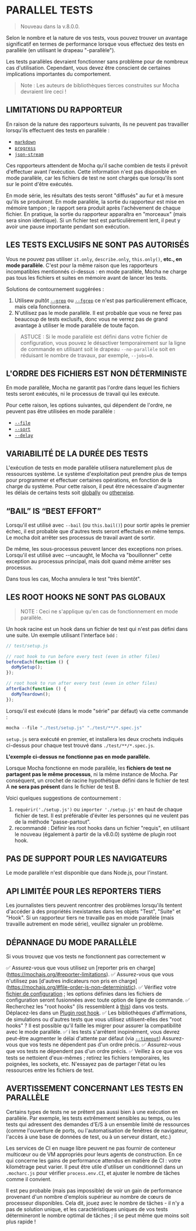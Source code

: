 # PARALLEL TESTS

>Nouveau dans la v.8.0.0.

Selon le nombre et la nature de vos tests, vous pouvez trouver un avantage significatif en termes de performance lorsque vous effectuez des tests en parallèle (en utilisant le drapeau "-parallèle").

Les tests parallèles devraient fonctionner sans problème pour de nombreux cas d'utilisation. Cependant, vous devez être conscient de certaines implications importantes du comportement.

>Note : Les auteurs de bibliothèques tierces construites sur Mocha devraient lire ceci !

## LIMITATIONS DU RAPPORTEUR

En raison de la nature des rapporteurs suivants, ils ne peuvent pas travailler lorsqu'ils effectuent des tests en parallèle :

 - [`markdown`](https://mochajs.org/#markdown) 
 - [`progress`](https://mochajs.org/#progress) 
 - [`json-stream`](https://mochajs.org/#json-stream)

Ces rqpporteurs attendent de Mocha qu'il sache combien de tests il prévoit d'effectuer avant l'exécution. Cette information n'est pas disponible en mode parallèle, car les fichiers de test ne sont chargés que lorsqu'ils sont sur le point d'être exécutés.

En mode série, les résultats des tests seront "diffusés" au fur et à mesure qu'ils se produiront. En mode parallèle, la sortie du rapporteur est mise en mémoire tampon ; le rapport sera produit après l'achèvement de chaque fichier. En pratique, la sortie du rapporteur apparaîtra en "morceaux" (mais sera sinon identique). Si un fichier test est particulièrement lent, il peut y avoir une pause importante pendant son exécution.

## LES TESTS EXCLUSIFS NE SONT PAS AUTORISÉS
Vous ne pouvez pas utiliser `it.only`, `describe.only`, `this.only()`, **etc., en mode parallèle**. C'est pour la même raison que les rapporteurs incompatibles mentionnés ci-dessus : en mode parallèle, Mocha ne charge pas tous les fichiers et suites en mémoire avant de lancer les tests.

Solutions de contournement suggérées :

1. Utilisew pultôt [`--grep`](https://mochajs.org/#-grep-regexp-g-regexp) ou [`--fgrep`](http://localhost:8080/#-fgrep-string-f-string) ce n'est pas particulièrement efficace, mais cela fonctionnera.
2. N'utilisez pas le mode parallèle. Il est probable que vous ne ferez pas beaucoup de tests exclusifs, donc vous ne verrez pas de grand avantage à utiliser le mode parallèle de toute façon.
>ASTUCE : Si le mode parallèle est défini dans votre fichier de configuration, vous pouvez le désactiver temporairement sur la ligne de commande en utilisant soit le drapeau `--no-parallèle` soit en réduisant le nombre de travaux, par exemple, `--jobs=0`.

## L'ORDRE DES FICHIERS EST NON DÉTERMINISTE
En mode parallèle, Mocha ne garantit pas l'ordre dans lequel les fichiers tests seront exécutés, ni le processus de travail qui les exécute.

Pour cette raison, les options suivantes, qui dépendent de l'ordre, ne peuvent pas être utilisées en mode parallèle :

- [`--file`](https://mochajs.org/#-file-filedirectoryglob)
- [`--sort`](https://mochajs.org/#-sort-s)
- [`--delay`](https://mochajs.org/#delayed-root-suite)

## VARIABILITÉ DE LA DURÉE DES TESTS

L'exécution de tests en mode parallèle utilisera naturellement plus de ressources système. Le système d'exploitation peut prendre plus de temps pour programmer et effectuer certaines opérations, en fonction de la charge du système. Pour cette raison, il peut être nécessaire d'augmenter les délais de certains tests soit [globally](https://mochajs.org/#-timeout-ms-t-ms) ou [otherwise](https://mochajs.org/#timeouts).

## “BAIL” IS “BEST EFFORT”

Lorsqu'il est utilisé avec `--bail` (ou `this.bail()`) pour sortir après le premier échec, il est probable que d'autres tests seront effectués en même temps. Le mocha doit arrêter ses processus de travail avant de sortir.

De même, les sous-processus peuvent lancer des exceptions non prises. Lorsqu'il est utilisé avec --uncaught, le Mocha va "bouillonner" cette exception au processus principal, mais doit quand même arrêter ses processus.

Dans tous les cas, Mocha annulera le test "très bientôt".

## LES ROOT HOOKS NE SONT PAS GLOBAUX

>NOTE : Ceci ne s'applique qu'en cas de fonctionnement en mode parallèle.

Un hook racine est un hook dans un fichier de test qui n'est pas défini dans une suite. Un exemple utilisant l'interface `bdd` :

``` js
// test/setup.js

// root hook to run before every test (even in other files)
beforeEach(function () {
  doMySetup();
});

// root hook to run after every test (even in other files)
afterEach(function () {
  doMyTeardown();
});
```

Lorsqu'il est exécuté (dans le mode "série" par défaut) via cette commande :

``` js
mocha --file "./test/setup.js" "./test/**/*.spec.js"
```

`setup.js` sera exécuté en premier, et installera les deux crochets indiqués ci-dessus pour chaque test trouvé dans `./test/**/*.spec.js`.

**L'exemple ci-dessus ne fonctionne pas en mode parallèle.**

Lorsque Mocha fonctionne en mode parallèle, les **fichiers de test ne partagent pas le même processus**, ni la même instance de Mocha. Par conséquent, un crochet de racine hypothétique défini dans le fichier de test A **ne sera pas présent** dans le fichier de test B.

Voici quelques suggestions de contournement :

1. `requérir('./setup.js')` ou `importer './setup.js'` en haut de chaque fichier de test. Il est préférable d'éviter les personnes qui ne veulent pas de la méthode "passe-partout".
2. recommandé : Définir les root hooks dans un fichier "requis", en utilisant le nouveau (également à partir de la v8.0.0) système de plugin root hook.

## PAS DE SUPPORT POUR LES NAVIGATEURS

Le mode parallèle n'est disponible que dans Node.js, pour l'instant.

## API LIMITÉE POUR LES REPORTERS TIERS

Les journalistes tiers peuvent rencontrer des problèmes lorsqu'ils tentent d'accéder à des propriétés inexistantes dans les objets "Test", "Suite" et "Hook". Si un rapporteur tiers ne travaille pas en mode parallèle (mais travaille autrement en mode série), veuillez signaler un problème.

## DÉPANNAGE DU MODE PARALLÈLE

Si vous trouvez que vos tests ne fonctionnent pas correctement w

✅ Assurez-vous que vous utilisez un [reporter pris en charge] (https://mochajs.org/#reporter-limitations).
✅ Assurez-vous que vous n'utilisez pas [d'autres indicateurs non pris en charge] (https://mochajs.org/#file-order-is-non-deterministic).
✅ Vérifiez votre [fichier de configuration](https://mochajs.org/#configuring-mocha-nodejs) ; les options définies dans les fichiers de configuration seront fusionnées avec toute option de ligne de commande.
✅ Recherchez les "root hooks" (ils ressemblent à [this](https://mochajs.org/#root-hooks-are-not-global)) dans vos tests. Déplacez-les dans un [Plugin root hook](https://mochajs.org/#root-hook-plugins).
✅ Les bibliothèques d'affirmations, de simulations ou d'autres tests que vous utilisez utilisent-elles des "root hooks" ? Il est possible qu'il faille les migrer pour assurer la compatibilité avec le mode parallèle.
✅ i les tests s'arrêtent inopinément, vous devrez peut-être augmenter le délai d'attente par défaut (via [`--timeout`](https://mochajs.org/#-timeout-ms-t-ms))
Assurez-vous que vos tests ne dépendent pas d'un ordre précis.
✅ Assurez-vous que vos tests ne dépendent pas d'un ordre précis.
✅ Veillez à ce que vos tests se nettoient d'eux-mêmes ; retirez les fichiers temporaires, les poignées, les sockets, etc. N'essayez pas de partager l'état ou les ressources entre les fichiers de test.

## AVERTISSEMENT CONCERNANT LES TESTS EN PARALLÈLE

Certains types de tests ne se prêtent pas aussi bien à une exécution en parallèle. Par exemple, les tests extrêmement sensibles au temps, ou les tests qui adressent des demandes d'E/S à un ensemble limité de ressources (comme l'ouverture de ports, ou l'automatisation de fenêtres de navigateur, l'accès à une base de données de test, ou à un serveur distant, etc.)

Les services de CI en nuage libre peuvent ne pas fournir de conteneur multicœur ou de VM appropriés pour leurs agents de construction. En ce qui concerne les gains de performance attendus en matière de CI : votre kilométrage peut varier. Il peut être utile d'utiliser un conditionnel dans un `.mocharc.js` pour vérifier `process.env.CI`, et ajuster le nombre de tâches comme il convient.

Il est peu probable (mais pas impossible) de voir un gain de performance provenant d'un nombre d'emplois supérieur au nombre de cœurs de processeur disponibles. Cela dit, jouez avec le nombre de tâches - il n'y a pas de solution unique, et les caractéristiques uniques de vos tests détermineront le nombre optimal de tâches ; il se peut même que moins soit plus rapide !

